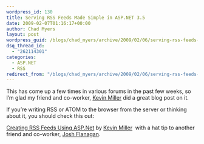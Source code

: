 ```yaml
---
wordpress_id: 130
title: Serving RSS Feeds Made Simple in ASP.NET 3.5
date: 2009-02-07T01:16:17+00:00
author: Chad Myers
layout: post
wordpress_guid: /blogs/chad_myers/archive/2009/02/06/serving-rss-feeds-made-simple-in-asp-net-3-5.aspx
dsq_thread_id:
  - "262114301"
categories:
  - ASP.NET
  - RSS
redirect_from: "/blogs/chad_myers/archive/2009/02/06/serving-rss-feeds-made-simple-in-asp-net-3-5.aspx/"
---
```

This has come up a few times in various forums in the past few weeks, so I’m glad my friend and co-worker, [Kevin Miller](http://blogs.dovetailsoftware.com/blogs/kmiller) did a great blog post on it.

If you’re writing RSS or ATOM to the browser from the server or thinking about it, you should check this out:

[Creating RSS Feeds Using ASP.Net](http://blogs.dovetailsoftware.com/blogs/kmiller/archive/2009/02/06/creating-rss-feeds-using-asp-net.aspx) by [Kevin Miller](http://blogs.dovetailsoftware.com/blogs/kmiller)&#160; with a hat tip to another friend and co-worker, [Josh Flanagan](http://www.lostechies.com/blogs/joshuaflanagan/).